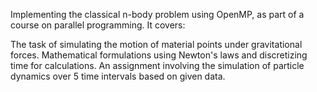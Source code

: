 Implementing the classical n-body problem using OpenMP, as part of a course on parallel programming. It covers:

The task of simulating the motion of material points under gravitational forces.
Mathematical formulations using Newton's laws and discretizing time for calculations.
An assignment involving the simulation of particle dynamics over 5 time intervals based on given data.
